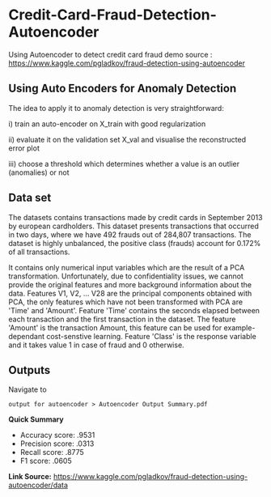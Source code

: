 # Credit-Card-Fraud-Detection-Autoencoder
Using Autoencoder to detect credit card fraud demo source : https://www.kaggle.com/pgladkov/fraud-detection-using-autoencoder


## Using Auto Encoders for Anomaly Detection
The idea to apply it to anomaly detection is very straightforward:

i) train an auto-encoder on X_train with good regularization

ii) evaluate it on the validation set X_val and visualise the reconstructed error plot

iii) choose a threshold which determines whether a value is an outlier (anomalies) or not

## Data set
The datasets contains transactions made by credit cards in September 2013 by european cardholders. This dataset presents transactions that occurred in two days, where we have 492 frauds out of 284,807 transactions. The dataset is highly unbalanced, the positive class (frauds) account for 0.172% of all transactions.

It contains only numerical input variables which are the result of a PCA transformation. Unfortunately, due to confidentiality issues, we cannot provide the original features and more background information about the data. Features V1, V2, ... V28 are the principal components obtained with PCA, the only features which have not been transformed with PCA are 'Time' and 'Amount'. Feature 'Time' contains the seconds elapsed between each transaction and the first transaction in the dataset. The feature 'Amount' is the transaction Amount, this feature can be used for example-dependant cost-senstive learning. Feature 'Class' is the response variable and it takes value 1 in case of fraud and 0 otherwise.


## Outputs
Navigate to 

```
output for autoencoder > Autoencoder Output Summary.pdf 
```

**Quick Summary**
 * Accuracy score: .9531
 * Precision score: .0313
 * Recall score: .8775
 * F1 score: .0605

**Link Source:**  https://www.kaggle.com/pgladkov/fraud-detection-using-autoencoder/data  


